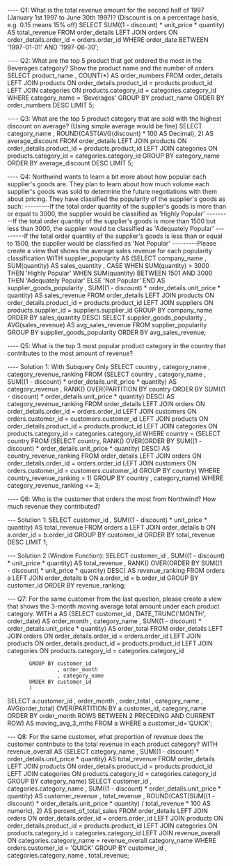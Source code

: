 ---- Q1: What is the total revenue amount for the second half of 1997 (January 1st 1997 to June 30th 1997)? (Discount is on a percentage basis, e.g. 0.15 means 15% off)
SELECT SUM((1 - discount) * unit_price * quantity) AS total_revenue
FROM order_details
LEFT JOIN orders
ON order_details.order_id = orders.order_id
WHERE order_date BETWEEN '1997-01-01' AND '1997-06-30';

---- Q2: What are the top 5 product that got ordered the most in the Beverages category? Show the product name and the number of orders
SELECT product_name
	   , COUNT(*) AS order_numbers
FROM order_details
LEFT JOIN products
ON order_details.product_id = products.product_id
LEFT JOIN categories
ON products.category_id = categories.category_id
WHERE category_name = 'Beverages'
GROUP BY product_name
ORDER BY order_numbers DESC
LIMIT 5;

---- Q3: What are the top 5 product category that are sold with the highest discount on average? (Using simple average would be fine)
SELECT category_name
	   , ROUND(CAST(AVG(discount) * 100 AS Decimal), 2) AS average_discount
FROM order_details
LEFT JOIN products
ON order_details.product_id = products.product_id
LEFT JOIN categories
ON products.category_id = categories.category_id
GROUP BY category_name
ORDER BY average_discount DESC
LIMIT 5;

---- Q4: Northwind wants to learn a bit more about how popular each supplier's goods are. They plan to learn about how much volume each supplier's goods was sold to determine the future negotiations with them about pricing. They have classified the popularity of the supplier's goods as such: 
---------If the total order quantity of the supplier's goods is more than or equal to 3000, the supplier would be classified as 'Highly Popular'
---------If the total order quantity of the supplier's goods is more than 1500 but less than 3000, the supplier would be classified as 'Adequately Popular'
---------If the total order quantity of the supplier's goods is less than or equal to 1500, the supplier would be classified as 'Not Popular'
---------Please create a view that shows the average sales revenue for each popularity classification
WITH supplier_popularity AS (SELECT company_name
								   , SUM(quantity) AS sales_quantity
								   , CASE WHEN SUM(quantity) > 3000 THEN 'Highly Popular'
										  WHEN SUM(quantity) BETWEEN 1501 AND 3000 THEN 'Adequately Popular'
										  ELSE 'Not Popular' END AS supplier_goods_popularity
							       , SUM((1 - discount) * order_details.unit_price * quantity) AS sales_revenue
							FROM order_details
							LEFT JOIN products
							ON order_details.product_id = products.product_id
							LEFT JOIN suppliers
							ON products.supplier_id = suppliers.supplier_id
							GROUP BY company_name
							ORDER BY sales_quantity DESC)
SELECT supplier_goods_popularity
	   , AVG(sales_revenue) AS avg_sales_revenue
FROM supplier_popularity
GROUP BY supplier_goods_popularity
ORDER BY avg_sales_revenue;

---- Q5: What is the top 3 most popular product category in the country that contributes to the most amount of revenue? 

---- Solution 1: With Subquery Only
SELECT  country
		, category_name
		, category_revenue_ranking
FROM (SELECT country
		   	, category_name
	        , SUM((1 - discount) * order_details.unit_price * quantity) AS category_revenue
	        , RANK() OVER(PARTITION BY country ORDER BY SUM((1 - discount) * order_details.unit_price * quantity) DESC) AS category_revenue_ranking
	   FROM order_details 
		    LEFT JOIN orders 
		   		ON order_details.order_id = orders.order_id
			LEFT JOIN customers
				ON orders.customer_id = customers.customer_id
		    LEFT JOIN products 
		   		ON order_details.product_id = products.product_id
		    LEFT JOIN categories
		   		ON products.category_id = categories.category_id
			WHERE country = (SELECT country
FROM (SELECT country,
RANK() OVER(ORDER BY SUM((1 - discount) * order_details.unit_price * quantity) DESC) AS country_revenue_ranking
 FROM order_details 
								   LEFT JOIN orders 
										ON order_details.order_id = orders.order_id
								   LEFT JOIN customers
										ON orders.customer_id = customers.customer_id
								   GROUP BY country)
							WHERE country_revenue_ranking = 1)
			GROUP BY country
					 , category_name)
WHERE category_revenue_ranking <= 3;


---- Q6: Who is the customer that orders the most from Northwind? How much revenue they contributed?

--- Solution 1:
SELECT customer_id 
	   , SUM((1 - discount) * unit_price * quantity) AS total_revenue
FROM orders a
LEFT JOIN order_details b
	ON a.order_id = b.order_id
GROUP BY customer_id
ORDER BY total_revenue DESC
LIMIT 1;

--- Solution 2 (Window Function):
SELECT customer_id 
	, SUM((1 - discount) * unit_price * quantity) AS total_revenue
	, RANK() OVER(ORDER BY SUM((1 - discount) * unit_price * quantity) DESC) AS revenue_ranking
FROM orders a
LEFT JOIN order_details b
	ON a.order_id = b.order_id
GROUP BY customer_id
ORDER BY revenue_ranking;


--- Q7: For the same customer from the last question, please create a view that shows the 3-month moving average total amount under each product category.
WITH a AS (SELECT customer_id
		   		  , DATE_TRUNC('MONTH', order_date) AS order_month
		   		  , category_name
		          , SUM((1 - discount) * order_details.unit_price * quantity) AS order_total
		   FROM order_details 
		   LEFT JOIN orders 
		   		ON order_details.order_id = orders.order_id 
		   LEFT JOIN products 
		   		ON order_details.product_id = products.product_id
		   LEFT JOIN categories
		   		ON products.category_id = categories.category_id
		  
		   GROUP BY customer_id
		   			, order_month
		  			, category_name
		   ORDER BY customer_id
		   )

SELECT a.customer_id
	   , order_month
	   , order_total
	   , category_name
	   , AVG(order_total) OVER(PARTITION BY a.customer_id, category_name ORDER BY order_month ROWS BETWEEN 2 PRECEDING AND CURRENT ROW) AS moving_avg_3_mths
FROM a
 WHERE a.customer_id='QUICK';
 
--- Q8: For the same customer, what proportion of revenue does the customer contribute to the total revenue in each product category?
WITH revenue_overall AS (SELECT category_name
, SUM((1 - discount) * order_details.unit_price * quantity) AS total_revenue
FROM order_details 
LEFT JOIN products 
ON order_details.product_id = products.product_id
LEFT JOIN categories
ON products.category_id = categories.category_id
GROUP BY category_name)
SELECT customer_id
	   , categories.category_name
	   , SUM((1 - discount) * order_details.unit_price * quantity) AS customer_revenue
	   , total_revenue
	   , ROUND(CAST(SUM((1 - discount) * order_details.unit_price * quantity) / total_revenue * 100 AS numeric), 2) AS percent_of_total_sales
FROM order_details
LEFT JOIN orders 
	ON order_details.order_id = orders.order_id 
LEFT JOIN products 
	ON order_details.product_id = products.product_id
LEFT JOIN categories
	ON products.category_id = categories.category_id
LEFT JOIN revenue_overall
	ON categories.category_name = revenue_overall.category_name
WHERE orders.customer_id = 'QUICK'
GROUP BY customer_id
	   , categories.category_name
	   , total_revenue;
